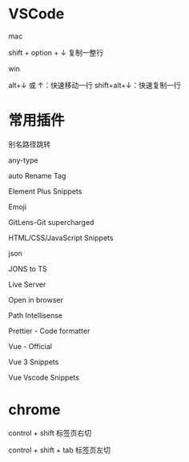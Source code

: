 # VSCode

mac

shift + option + ↓ 复制一整行

win

alt+↓ 或 ↑：快速移动一行
shift+alt+↓：快速复制一行

# 常用插件

别名路径跳转

any-type

auto Rename Tag

Element Plus Snippets

Emoji

GitLens-Git supercharged

HTML/CSS/JavaScript Snippets

json

JONS to TS

Live Server

Open in browser

Path Intellisense

Prettier - Code formatter

Vue - Official

Vue 3 Snippets

Vue Vscode Snippets

# chrome

control + shift 标签页右切

control + shift + tab 标签页左切
